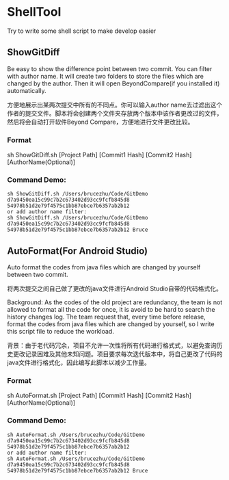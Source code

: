 # ShellTool
Try to write some shell script to make develop easier

## ShowGitDiff
Be easy to show the difference point between two commit. You can filter with author name. It will create two folders to store the files which are changed by the author. Then it will open BeyondCompare(if you installed it) automatically.

方便地展示出某两次提交中所有的不同点。你可以输入author name去过滤出这个作者的提交文件。脚本将会创建两个文件夹存放两个版本中该作者更改过的文件，然后将会自动打开软件Beyond Compare，方便地进行文件更改比较。

### Format
sh ShowGitDiff.sh [Project Path] [Commit1 Hash] [Commit2 Hash] [AuthorName(Optional)]

### Command Demo:

```
sh ShowGitDiff.sh /Users/brucezhu/Code/GitDemo d7a9450ea15c99c7b2c673402d93cc9fcfb845d8 54978b51d2e79f4575c1bb87ebce7b6357ab2b12
or add author name filter:
sh ShowGitDiff.sh /Users/brucezhu/Code/GitDemo d7a9450ea15c99c7b2c673402d93cc9fcfb845d8 54978b51d2e79f4575c1bb87ebce7b6357ab2b12 Bruce
```


## AutoFormat(For Android Studio)
Auto format the codes from java files which are changed by yourself between two commit.

将两次提交之间自己做了更改的java文件进行Android Studio自带的代码格式化。

Background: As the codes of the old project are redundancy, the team is not allowed to format all the code for once, it is avoid to be hard to search the history changes log. The team request that, every time before release, format the codes from java files which are changed by yourself, so I write this script file to reduce the workload.

背景：由于老代码冗余，项目不允许一次性将所有代码进行格式式，以避免查询历史更改记录困难及其他未知问题。项目要求每次迭代版本中，将自己更改了代码的java文件进行格式化，因此编写此脚本以减少工作量。


### Format
sh AutoFormat.sh [Project Path] [Commit1 Hash] [Commit2 Hash] [AuthorName(Optional)]


### Command Demo:

```
sh AutoFormat.sh /Users/brucezhu/Code/GitDemo d7a9450ea15c99c7b2c673402d93cc9fcfb845d8 54978b51d2e79f4575c1bb87ebce7b6357ab2b12
or add author name filter:
sh AutoFormat.sh /Users/brucezhu/Code/GitDemo d7a9450ea15c99c7b2c673402d93cc9fcfb845d8 54978b51d2e79f4575c1bb87ebce7b6357ab2b12 Bruce
```


